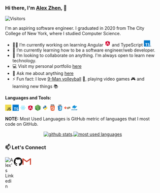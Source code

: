 ### Hi there, I'm [Alex Zhen](https://www.linkedin.com/in/alexjpzhen/), 👋

![Visitors](https://komarev.com/ghpvc/?username=alexzhen93&style=plastic&label=Visitors)

<!--
**alexzhen93/alexzhen93** is a ✨ _special_ ✨ repository because its `README.md` (this file) appears on your GitHub profile.

Here are some ideas to get you started:

- 🔭 I’m currently working on ...
- 🌱 I’m currently learning ...
- 👯 I’m looking to collaborate on ...
- 🤔 I’m looking for help with ...
- 💬 Ask me about ...
- 📫 How to reach me: ...
- 😄 Pronouns: ...
- ⚡ Fun fact: ...
-->

I'm an aspiring software engineer. I graduated in 2020 from The City College of New York, where I studied Computer Science.

- 👨‍💻 I’m currently working on learning Angular <code><img height="20" src="https://raw.githubusercontent.com/github/explore/80688e429a7d4ef2fca1e82350fe8e3517d3494d/topics/angular/angular.png"></code> and TypeScript <code><img height="20" src="https://raw.githubusercontent.com/github/explore/80688e429a7d4ef2fca1e82350fe8e3517d3494d/topics/typescript/typescript.png"></code>.
- 🌱 I’m currently learning how to be a software engineer/web developer.
- 👯 I’m looking to collaborate on anything. I'm always open to learn new technology.
- 💻 Visit my personal portfolio [here](https://alexjpzhen.com)
- 💬 Ask me about anything [here](https://github.com/ChibiKev/ChibiKev/issues)
- ⚡ Fun fact: I love [9-Man volleyball](https://www.9-man.com) 🏐, playing video games 🎮 and learning new things 📚

**Languages and Tools:**

<code><img height="20" src="https://raw.githubusercontent.com/github/explore/80688e429a7d4ef2fca1e82350fe8e3517d3494d/topics/javascript/javascript.png"></code>
<code><img height="20" src="https://raw.githubusercontent.com/github/explore/80688e429a7d4ef2fca1e82350fe8e3517d3494d/topics/typescript/typescript.png"></code>
<code><img height="20" src="https://raw.githubusercontent.com/github/explore/80688e429a7d4ef2fca1e82350fe8e3517d3494d/topics/react/react.png"></code>
<code><img height="20" src="https://raw.githubusercontent.com/github/explore/5c058a388828bb5fde0bcafd4bc867b5bb3f26f3/topics/angular/angular.png"></code>
<code><img height="20" src="https://raw.githubusercontent.com/github/explore/80688e429a7d4ef2fca1e82350fe8e3517d3494d/topics/nodejs/nodejs.png"></code>
<code><img height="20" src="https://raw.githubusercontent.com/github/explore/5c058a388828bb5fde0bcafd4bc867b5bb3f26f3/topics/python/python.png"></code>
<code><img height="20" src="https://raw.githubusercontent.com/github/explore/5c058a388828bb5fde0bcafd4bc867b5bb3f26f3/topics/html/html.png"></code>
<code><img height="20" src="https://raw.githubusercontent.com/github/explore/5c058a388828bb5fde0bcafd4bc867b5bb3f26f3/topics/css/css.png"></code>
<code><img height="20" src="https://raw.githubusercontent.com/github/explore/5c058a388828bb5fde0bcafd4bc867b5bb3f26f3/topics/git/git.png"></code>
<code><img height="20" src="https://raw.githubusercontent.com/github/explore/5c058a388828bb5fde0bcafd4bc867b5bb3f26f3/topics/docker/docker.png"></code>

**NOTE:** Most Used Languages is GitHub metric of languages that I most code on GitHub.

<p align="center">
  <a href="https://github.com/alexzhen93">
    <img align="center" alt="github stats" src="https://github-readme-stats.vercel.app/api?username=alexzhen93&show_icons=true&include_all_commits=true&count_private=true&theme=tokyonight" />
  </a>
  <a href="https://github.com/alexzhen93">
    <img align="center" alt="most used languages" src="https://github-readme-stats.vercel.app/api/top-langs/?username=alexzhen93&layout=compact&theme=tokyonight" />
  </a>
</p>

### 📫 Let's Connect

<a href='https://www.linkedin.com/in/alexjpzhen/'>
<img align="left" alt="Alex's Linkedin" width="28" src="https://https://raw.githubusercontent.com/alexzhen93/alexzhen93/master/icons/linkedin.svg" />
</a>

<a href='https://www.github.com/alexzhen93'>
<img align="left" alt="Alex's Github" width="28" src="https://raw.githubusercontent.com/alexzhen93/alexzhen93/master/icons/github.svg" />
</a>

<a href="mailto:jiapengzhen@outlook.com.com">
<img align="left" width="28" alt="Alex's Mail" src="https://raw.githubusercontent.com/alexzhen93/alexzhen93/master/icons/gmail.svg" />
</a>
